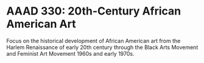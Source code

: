 # AAAD 330: 20th-Century African American Art

Focus on the historical development of African American art from the Harlem Renaissance of early 20th century through the Black Arts Movement and Feminist Art Movement 1960s and early 1970s.